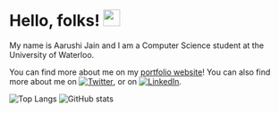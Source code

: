# Hello, folks! <img src="https://raw.githubusercontent.com/MartinHeinz/MartinHeinz/master/wave.gif" width="30px">
My name is Aarushi Jain and I am a Computer Science student at the University of Waterloo.
<!-- Actual text -->
You can find more about me on my <a href = "https://aarushijain29.github.io/portfolio/">portfolio website</a>!
You can also find more about me on [![Twitter][1.2]][1], or on [![LinkedIn][2.2]][2].

<!-- Icons -->

[1.2]: http://i.imgur.com/wWzX9uB.png (twitter icon without padding)
[2.2]: https://raw.githubusercontent.com/MartinHeinz/MartinHeinz/master/linkedin-3-16.png (LinkedIn icon without padding)

<!-- Links to your social media accounts -->

[1]: https://twitter.com/aarushijain07
[2]: https://www.linkedin.com/in/aarushi-jain-9a8a07195/
![Top Langs](https://github-readme-stats.vercel.app/api/top-langs/?username=aarushijain29&theme=tokyonight) ![GitHub stats](https://github-readme-stats.vercel.app/api?username=aarushijain29&show_icons=true&theme=tokyonight)


